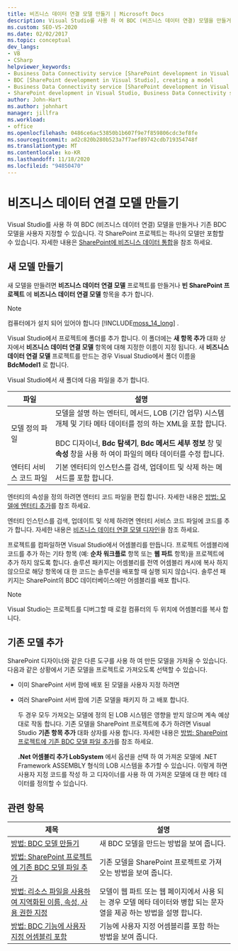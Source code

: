 ```yaml
---
title: 비즈니스 데이터 연결 모델 만들기 | Microsoft Docs
description: Visual Studio를 사용 하 여 BDC (비즈니스 데이터 연결) 모델을 만들거나 기존 BDC 모델을 사용자 지정 합니다. 각 SharePoint 프로젝트는 하나의 모델만 포함할 수 있습니다.
ms.custom: SEO-VS-2020
ms.date: 02/02/2017
ms.topic: conceptual
dev_langs:
- VB
- CSharp
helpviewer_keywords:
- Business Data Connectivity service [SharePoint development in Visual Studio], model
- BDC [SharePoint development in Visual Studio], creating a model
- Business Data Connectivity service [SharePoint development in Visual Studio], creating a model
- SharePoint development in Visual Studio, Business Data Connectivity service
author: John-Hart
ms.author: johnhart
manager: jillfra
ms.workload:
- office
ms.openlocfilehash: 0486ce6ac53850b1b607f9e7f859806cdc3ef8fe
ms.sourcegitcommit: ad2c820b280b523a7f7aef89742cdb719354748f
ms.translationtype: MT
ms.contentlocale: ko-KR
ms.lasthandoff: 11/18/2020
ms.locfileid: "94850470"
---
```

# <a name="create-a-business-data-connectivity-model"></a>비즈니스 데이터 연결 모델 만들기
  Visual Studio를 사용 하 여 BDC (비즈니스 데이터 연결) 모델을 만들거나 기존 BDC 모델을 사용자 지정할 수 있습니다. 각 SharePoint 프로젝트는 하나의 모델만 포함할 수 있습니다. 자세한 내용은 [SharePoint에 비즈니스 데이터 통합](../sharepoint/integrating-business-data-into-sharepoint.md)을 참조 하세요.

## <a name="create-a-new-model"></a>새 모델 만들기
 새 모델을 만들려면 **비즈니스 데이터 연결 모델** 프로젝트를 만들거나 **빈 SharePoint 프로젝트** 에 **비즈니스 데이터 연결 모델** 항목을 추가 합니다.

> [!NOTE]
> 컴퓨터에가 설치 되어 있어야 합니다 [!INCLUDE[moss_14_long](../sharepoint/includes/moss-14-long-md.md)] .

 Visual Studio에서 프로젝트에 폴더를 추가 합니다. 이 폴더에는 **새 항목 추가** 대화 상자에서 **비즈니스 데이터 연결 모델** 항목에 대해 지정한 이름이 지정 됩니다. 새 **비즈니스 데이터 연결 모델** 프로젝트를 만드는 경우 Visual Studio에서 폴더 이름을 **BdcModel1** 로 합니다.

 Visual Studio에서 새 폴더에 다음 파일을 추가 합니다.

|파일|설명|
|----------|-----------------|
|모델 정의 파일|모델을 설명 하는 엔터티, 메서드, LOB (기간 업무) 시스템 개체 및 기타 메타 데이터를 정의 하는 XML을 포함 합니다.<br /><br /> BDC 디자이너, **Bdc 탐색기**, **Bdc 메서드 세부 정보** 창 및 **속성** 창을 사용 하 여이 파일의 메타 데이터를 수정 합니다.|
|엔터티 서비스 코드 파일|기본 엔터티의 인스턴스를 검색, 업데이트 및 삭제 하는 메서드를 포함 합니다.|

 엔터티의 속성을 정의 하려면 엔터티 코드 파일을 편집 합니다. 자세한 내용은 [방법: 모델에 엔터티 추가](../sharepoint/how-to-add-an-entity-to-a-model.md)를 참조 하세요.

 엔터티 인스턴스를 검색, 업데이트 및 삭제 하려면 엔터티 서비스 코드 파일에 코드를 추가 합니다. 자세한 내용은 [비즈니스 데이터 연결 모델 디자인](../sharepoint/designing-a-business-data-connectivity-model.md)을 참조 하세요.

 프로젝트를 컴파일하면 Visual Studio에서 어셈블리를 만듭니다. 프로젝트 어셈블리에 코드를 추가 하는 기타 항목 (예: **순차 워크플로** 항목 또는 **웹 파트** 항목)을 프로젝트에 추가 하지 않도록 합니다. 솔루션 패키지는 어셈블리를 전역 어셈블리 캐시에 복사 하지 않으므로 해당 항목에 대 한 코드는 솔루션을 배포할 때 실행 되지 않습니다.  솔루션 패키지는 SharePoint의 BDC 데이터베이스에만 어셈블리를 배포 합니다.

> [!NOTE]
> Visual Studio는 프로젝트를 디버그할 때 로컬 컴퓨터의 두 위치에 어셈블리를 복사 합니다.

## <a name="add-an-existing-model"></a>기존 모델 추가
 SharePoint 디자이너와 같은 다른 도구를 사용 하 여 만든 모델을 가져올 수 있습니다. 다음과 같은 상황에서 기존 모델을 프로젝트로 가져오도록 선택할 수 있습니다.

- 이미 SharePoint 서버 팜에 배포 된 모델을 사용자 지정 하려면

- 여러 SharePoint 서버 팜에 기존 모델을 패키지 하 고 배포 합니다.

  두 경우 모두 가져오는 모델에 정의 된 LOB 시스템은 영향을 받지 않으며 계속 예상 대로 작동 합니다. 기존 모델을 SharePoint 프로젝트에 추가 하려면 Visual Studio **기존 항목 추가** 대화 상자를 사용 합니다. 자세한 내용은 [방법: SharePoint 프로젝트에 기존 BDC 모델 파일 추가](../sharepoint/how-to-add-an-existing-bdc-model-file-to-a-sharepoint-project.md)를 참조 하세요.

  **.Net 어셈블리 추가 LobSystem** 에서 옵션을 선택 하 여 가져온 모델에 .NET Framework ASSEMBLY 형식의 LOB 시스템을 추가할 수 있습니다. 이렇게 하면 사용자 지정 코드를 작성 하 고 디자이너를 사용 하 여 가져온 모델에 대 한 메타 데이터를 정의할 수 있습니다.

## <a name="related-topics"></a>관련 항목

|제목|설명|
|-----------|-----------------|
|[방법: BDC 모델 만들기](../sharepoint/how-to-create-a-bdc-model.md)|새 BDC 모델을 만드는 방법을 보여 줍니다.|
|[방법: SharePoint 프로젝트에 기존 BDC 모델 파일 추가](../sharepoint/how-to-add-an-existing-bdc-model-file-to-a-sharepoint-project.md)|기존 모델을 SharePoint 프로젝트로 가져오는 방법을 보여 줍니다.|
|[방법: 리소스 파일을 사용하여 지역화된 이름, 속성, 사용 권한 지정](../sharepoint/how-to-use-a-resource-file-to-specify-localized-names-properties-and-permissions.md)|모델이 웹 파트 또는 웹 페이지에서 사용 되는 경우 모델 메타 데이터와 병합 되는 문자열을 제공 하는 방법을 설명 합니다.|
|[방법: BDC 기능에 사용자 지정 어셈블리 포함](../sharepoint/how-to-include-a-custom-assembly-in-a-bdc-feature.md)|기능에 사용자 지정 어셈블리를 포함 하는 방법을 보여 줍니다.|
